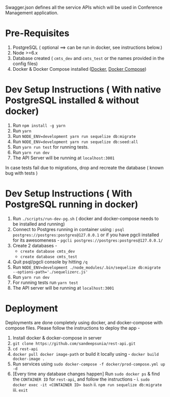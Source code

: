 Swagger.json defines all the service APIs which will be used in Conference Management application.

# Pre-Requisites
1. PostgreSQL ( optional ==> can be run in docker, see instructions below.)
2. Node >=6.x
3. Database created ( `cmts_dev` and `cmts_test` or the names provided in the config files)
4. Docker & Docker Compose installed ([Docker](https://docs.docker.com/engine/installation/), [Docker Compose](https://docs.docker.com/compose/install/))

# Dev Setup Instructions ( With native PostgreSQL installed & without docker)

1. Run `npm install -g yarn`
2. Run `yarn`
3. Run `NODE_ENV=development yarn run sequelize db:migrate`
4. Run `NODE_ENV=development yarn run sequelize db:seed:all`
5. Run `yarn run test` for running tests.
6. Run `yarn run dev`
7. The API Server will be running at `localhost:3001`

In case tests fail due to migrations, drop and recreate the database ( known bug with tests )

# Dev Setup Instructions ( With PostgreSQL running in docker)

1. Run `./scripts/run-dev-pg.sh` ( docker and docker-compose needs to be installed and running)
2. Connect to Postgres running in container using : 
    `psql postgres://postgres:postgres@127.0.0.1` or if you have pgcli installed for its awesomeness - 
    `pgcli postgres://postgres:postgres@127.0.0.1/`
3. Create 2 databases - 
    * `create database cmts_dev`
    * `create database cmts_test`
4. Quit psql/pgcli console by hitting `/q`
5. Run `NODE_ENV=development ./node_modules/.bin/sequelize db:migrate --options-path='./sequelizerc.js'`
6. Run `yarn run dev`
7. For running tests run `yarn test`
8. The API server will be running at `localhost:3001`

# Deployment

Deployments are done completely using docker, and docker-compose with compose files. Please follow the instructions to
deploy the app - 

1. Install docker & docker-compose in server
2. `git clone https://github.com/sandeepsunia/rest-api.git`
3. `cd rest-api`
4. `docker pull docker image-path` or 
    build it locally using - 
    `docker build docker-image .`
5. Run services using `sudo docker-compose -f docker/prod-compose.yml up -d`
6. [Every time any database changes happen] Run `sudo docker ps` & find the `CONTAINER ID` for `rest-api`, and follow the instructions - 
    i. `sudo docker exec -it <CONTAINER ID> bash`
    ii. `npm run sequelize db:migrate`
    iii. `exit`


<!-- # Services

* Seeding Policies for permississions

1. Run `yarn run tasks:run` with a valid `NODE_ENV`. -->
